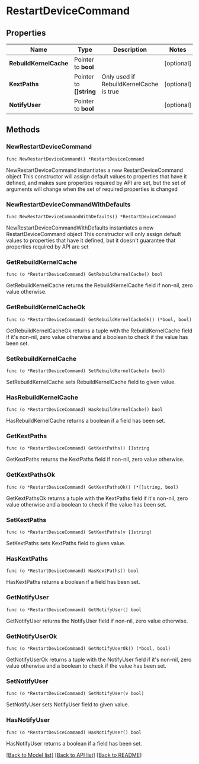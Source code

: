# RestartDeviceCommand

## Properties

Name | Type | Description | Notes
------------ | ------------- | ------------- | -------------
**RebuildKernelCache** | Pointer to **bool** |  | [optional] 
**KextPaths** | Pointer to **[]string** | Only used if RebuildKernelCache is true | [optional] 
**NotifyUser** | Pointer to **bool** |  | [optional] 

## Methods

### NewRestartDeviceCommand

`func NewRestartDeviceCommand() *RestartDeviceCommand`

NewRestartDeviceCommand instantiates a new RestartDeviceCommand object
This constructor will assign default values to properties that have it defined,
and makes sure properties required by API are set, but the set of arguments
will change when the set of required properties is changed

### NewRestartDeviceCommandWithDefaults

`func NewRestartDeviceCommandWithDefaults() *RestartDeviceCommand`

NewRestartDeviceCommandWithDefaults instantiates a new RestartDeviceCommand object
This constructor will only assign default values to properties that have it defined,
but it doesn't guarantee that properties required by API are set

### GetRebuildKernelCache

`func (o *RestartDeviceCommand) GetRebuildKernelCache() bool`

GetRebuildKernelCache returns the RebuildKernelCache field if non-nil, zero value otherwise.

### GetRebuildKernelCacheOk

`func (o *RestartDeviceCommand) GetRebuildKernelCacheOk() (*bool, bool)`

GetRebuildKernelCacheOk returns a tuple with the RebuildKernelCache field if it's non-nil, zero value otherwise
and a boolean to check if the value has been set.

### SetRebuildKernelCache

`func (o *RestartDeviceCommand) SetRebuildKernelCache(v bool)`

SetRebuildKernelCache sets RebuildKernelCache field to given value.

### HasRebuildKernelCache

`func (o *RestartDeviceCommand) HasRebuildKernelCache() bool`

HasRebuildKernelCache returns a boolean if a field has been set.

### GetKextPaths

`func (o *RestartDeviceCommand) GetKextPaths() []string`

GetKextPaths returns the KextPaths field if non-nil, zero value otherwise.

### GetKextPathsOk

`func (o *RestartDeviceCommand) GetKextPathsOk() (*[]string, bool)`

GetKextPathsOk returns a tuple with the KextPaths field if it's non-nil, zero value otherwise
and a boolean to check if the value has been set.

### SetKextPaths

`func (o *RestartDeviceCommand) SetKextPaths(v []string)`

SetKextPaths sets KextPaths field to given value.

### HasKextPaths

`func (o *RestartDeviceCommand) HasKextPaths() bool`

HasKextPaths returns a boolean if a field has been set.

### GetNotifyUser

`func (o *RestartDeviceCommand) GetNotifyUser() bool`

GetNotifyUser returns the NotifyUser field if non-nil, zero value otherwise.

### GetNotifyUserOk

`func (o *RestartDeviceCommand) GetNotifyUserOk() (*bool, bool)`

GetNotifyUserOk returns a tuple with the NotifyUser field if it's non-nil, zero value otherwise
and a boolean to check if the value has been set.

### SetNotifyUser

`func (o *RestartDeviceCommand) SetNotifyUser(v bool)`

SetNotifyUser sets NotifyUser field to given value.

### HasNotifyUser

`func (o *RestartDeviceCommand) HasNotifyUser() bool`

HasNotifyUser returns a boolean if a field has been set.


[[Back to Model list]](../README.md#documentation-for-models) [[Back to API list]](../README.md#documentation-for-api-endpoints) [[Back to README]](../README.md)


